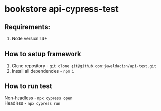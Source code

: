 # bookstore api-cypress-test

## Requirements:

1. Node version 14+

## How to setup framework

1. Clone repository - `git clone git@github.com:jeweldacion/api-test.git`
2. Install all dependencies - `npm i`

## How to run test

Non-headless - `npx cypress open`\
Headless - `npx cypress run`
